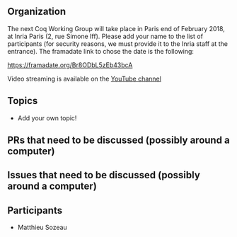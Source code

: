 Organization
------------

The next Coq Working Group will take place in Paris end of February 2018, at Inria Paris (2, rue Simone Iff). 
Please add your name to the list of participants (for security reasons, we must provide it to the Inria staff at the entrance). The framadate link to chose the date is the following:

   https://framadate.org/Br8ODbL5zEb43bcA

Video streaming is available on the [YouTube channel](https://www.youtube.com/channel/UCbJo6gYYr0OF18x01M4THdQ)

Topics
------

- Add your own topic!

PRs that need to be discussed (possibly around a computer)
----------------------------------------------------------

Issues that need to be discussed (possibly around a computer)
-------------------------------------------------------------

Participants
------------
- Matthieu Sozeau